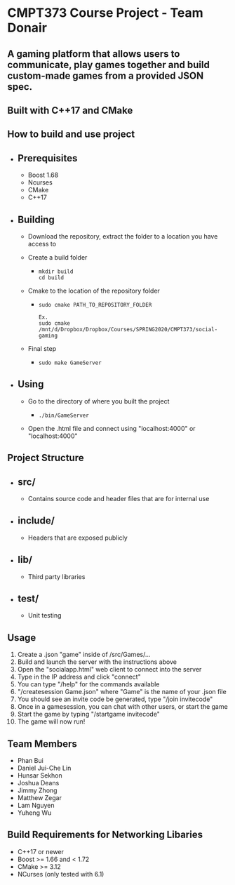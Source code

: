 # CMPT373 Course Project - Team Donair

## A gaming platform that allows users to communicate, play games together and build custom-made games from a provided JSON spec.
## Built with C++17 and CMake

## How to build and use project
- ## Prerequisites

  - Boost 1.68
  - Ncurses
  - CMake
  - C++17

- ## Building

  - Download the repository, extract the folder to a location you have access to

  - Create a build folder

    - ```
      mkdir build
      cd build
      ```

  - Cmake to the location of the repository folder

    - ```
      sudo cmake PATH_TO_REPOSITORY_FOLDER
      
      Ex.
      sudo cmake /mnt/d/Dropbox/Dropbox/Courses/SPRING2020/CMPT373/social-gaming
      ```

  - Final step

    - ```
      sudo make GameServer
      ```

- ## Using

  - Go to the directory of where you built the project

    - ```
      ./bin/GameServer
      ```

  - Open the .html file and connect using "localhost:4000" or "localhost:4000"

## Project Structure

- ## src/

  - Contains source code and header files that are for internal use

- ## include/

  - Headers that are exposed publicly

- ## lib/

  - Third party libraries

- ## test/

  - Unit testing
  
## Usage
1. Create a .json "game" inside of /src/Games/...
2. Build and launch the server with the instructions above
3. Open the "socialapp.html" web client to connect into the server
4. Type in the IP address and click "connect"
5. You can type "/help" for the commands available
6. "/createsession Game.json" where "Game" is the name of your .json file
7. You should see an invite code be generated, type "/join invitecode"
8. Once in a gamesession, you can chat with other users, or start the game
9. Start the game by typing "/startgame invitecode"
10. The game will now run!

## Team Members
- Phan Bui
- Daniel Jui-Che Lin
- Hunsar Sekhon
- Joshua Deans
- Jimmy Zhong
- Matthew Zegar
- Lam Nguyen
- Yuheng Wu

## Build Requirements for Networking Libaries
- C++17 or newer
- Boost >= 1.66 and < 1.72
- CMake >= 3.12
- NCurses (only tested with 6.1)
